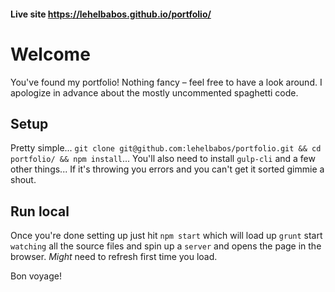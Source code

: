 #### Live site https://lehelbabos.github.io/portfolio/

# Welcome
You've found my portfolio! Nothing fancy – feel free to have a look around. I apologize in advance about the mostly uncommented spaghetti code.

## Setup
Pretty simple... `git clone git@github.com:lehelbabos/portfolio.git && cd portfolio/ && npm install`... You'll also need to install `gulp-cli` and a few other things... If it's throwing you errors and you can't get it sorted gimmie a shout. 

## Run local
Once you're done setting up just hit `npm start` which will load up `grunt` start `watching` all the source files and spin up a `server` and opens the page in the browser. *Might* need to refresh first time you load.

Bon voyage!
